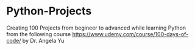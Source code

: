 # Python-Projects
Creating 100 Projects from begineer to advanced while learning Python from the following course https://www.udemy.com/course/100-days-of-code/ by Dr. Angela Yu
